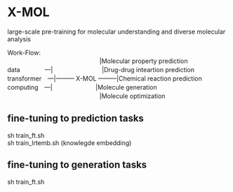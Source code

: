 # X-MOL
large-scale pre-training for molecular understanding and diverse molecular analysis

Work-Flow:<br>
　　　　　　　　　　　　　　　|Molecular property prediction <br>
data　　　　—|　　　　　　　　|Drug-drug inteartion prediction <br>
transformer　—|——— X-MOL ———|Chemical reaction prediction <br>
computing　—|　　　　　　　|Molecule generation <br>
　　　　　　　　　　　　　　　|Molecule optimization <br>


## fine-tuning to prediction tasks
sh train_ft.sh <br>
sh train_lrtemb.sh (knowlegde embedding) <br>

## fine-tuning to generation tasks
sh train_ft.sh <br>
